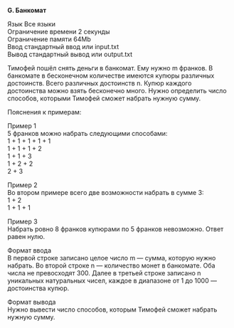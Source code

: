 **G. Банкомат**

Язык Все языки  
Ограничение времени	2 секунды   
Ограничение памяти	64Mb  
Ввод стандартный ввод или input.txt  
Вывод стандартный вывод или output.txt  

Тимофей пошёл снять деньги в банкомат. Ему нужно m франков. В банкомате в бесконечном количестве имеются купюры различных достоинств. Всего различных достоинств n. Купюр каждого достоинства можно взять бесконечно много. Нужно определить число способов, которыми Тимофей сможет набрать нужную сумму.  

Пояснения к примерам:  

Пример 1  
5 франков можно набрать следующими способами:  
1 + 1 + 1 + 1 + 1  
1 + 1 + 1 + 2  
1 + 1 + 3  
1 + 2 + 2  
2 + 3  

Пример 2  
Во втором примере всего две возможности набрать в сумме 3:  
1 + 2  
1 + 1 + 1  

Пример 3  
Набрать ровно 8 франков купюрами по 5 франков невозможно. Ответ равен нулю.  

Формат ввода  
В первой строке записано целое число m — сумма, которую нужно набрать. Во второй строке n — количество монет в банкомате. Оба числа не превосходят 300. Далее в третьей строке записано n уникальных натуральных чисел, каждое в диапазоне от 1 до 1000 –– достоинства купюр.  

Формат вывода  
Нужно вывести число способов, которым Тимофей сможет набрать нужную сумму.  